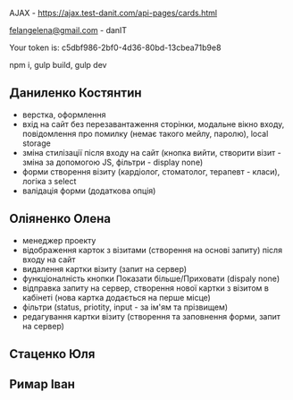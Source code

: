 AJAX - https://ajax.test-danit.com/api-pages/cards.html

felangelena@gmail.com - danIT

Your token is: c5dbf986-2bf0-4d36-80bd-13cbea71b9e8

npm i, gulp build, gulp dev
## Даниленко Костянтин

- верстка, оформлення
- вхід на сайт без перезавантаження сторінки, модальне вікно входу, повідомлення про помилку (немає такого мейлу, паролю), local storage
- зміна стилізації після входу на сайт (кнопка вийти, створити візит - зміна за допомогою JS, фільтри - display none)
- форми створення візиту (кардіолог, стоматолог, терапевт - класи), логіка з select
- валідація форми (додаткова опція)
## Оліяненко Олена

- менеджер проекту
- відображення карток з візитами (створення на основі запиту) після входу на сайт
- видалення картки візиту (запит на сервер)
- функціоналність кнопки Показати більше/Приховати (dispaly none)
- відправка запиту на сервер, створення нової картки з візитом в кабінеті (нова картка додається на перше місце)
- фільтри (status, priotity, input - за ім'ям та прізвищем)
- редагування картки візиту (створення та заповнення форми, запит на сервер)

## Стаценко Юля
## Римар Іван
